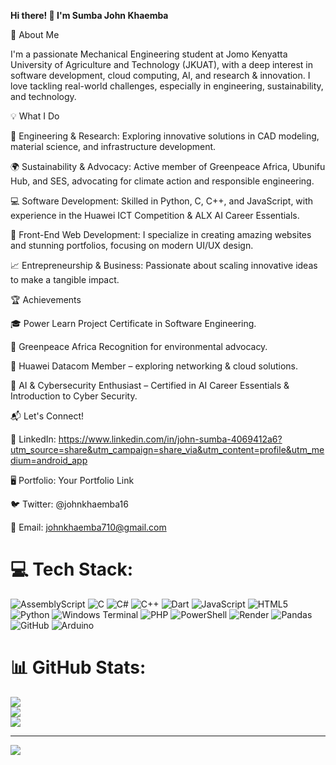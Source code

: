 **Hi there! 👋 I'm Sumba John Khaemba**

🚀 About Me

I'm a passionate Mechanical Engineering student at Jomo Kenyatta University of Agriculture and Technology (JKUAT), with a deep interest in software development, cloud computing, AI, and research & innovation. I love tackling real-world challenges, especially in engineering, sustainability, and technology.

💡 What I Do

🔧 Engineering & Research: Exploring innovative solutions in CAD modeling, material science, and infrastructure development.

🌍 Sustainability & Advocacy: Active member of Greenpeace Africa, Ubunifu Hub, and SES, advocating for climate action and responsible engineering.

💻 Software Development: Skilled in Python, C, C++, and JavaScript, with experience in the Huawei ICT Competition & ALX AI Career Essentials.

🎨 Front-End Web Development: I specialize in creating amazing websites and stunning portfolios, focusing on modern UI/UX design.

📈 Entrepreneurship & Business: Passionate about scaling innovative ideas to make a tangible impact.

🏆 Achievements

🎓 Power Learn Project Certificate in Software Engineering.

🌱 Greenpeace Africa Recognition for environmental advocacy.

📡 Huawei Datacom Member – exploring networking & cloud solutions.

🏅 AI & Cybersecurity Enthusiast – Certified in AI Career Essentials & Introduction to Cyber Security.

📬 Let's Connect!

💼 LinkedIn: https://www.linkedin.com/in/john-sumba-4069412a6?utm_source=share&utm_campaign=share_via&utm_content=profile&utm_medium=android_app 

🖥️ Portfolio: Your Portfolio Link

🐦 Twitter: @johnkhaemba16

📧 Email: johnkhaemba710@gmail.com


# 💻 Tech Stack:
![AssemblyScript](https://img.shields.io/badge/assembly%20script-%23000000.svg?style=for-the-badge&logo=assemblyscript&logoColor=white) ![C](https://img.shields.io/badge/c-%2300599C.svg?style=for-the-badge&logo=c&logoColor=white) ![C#](https://img.shields.io/badge/c%23-%23239120.svg?style=for-the-badge&logo=csharp&logoColor=white) ![C++](https://img.shields.io/badge/c++-%2300599C.svg?style=for-the-badge&logo=c%2B%2B&logoColor=white) ![Dart](https://img.shields.io/badge/dart-%230175C2.svg?style=for-the-badge&logo=dart&logoColor=white) ![JavaScript](https://img.shields.io/badge/javascript-%23323330.svg?style=for-the-badge&logo=javascript&logoColor=%23F7DF1E) ![HTML5](https://img.shields.io/badge/html5-%23E34F26.svg?style=for-the-badge&logo=html5&logoColor=white) ![Python](https://img.shields.io/badge/python-3670A0?style=for-the-badge&logo=python&logoColor=ffdd54) ![Windows Terminal](https://img.shields.io/badge/Windows%20Terminal-%234D4D4D.svg?style=for-the-badge&logo=windows-terminal&logoColor=white) ![PHP](https://img.shields.io/badge/php-%23777BB4.svg?style=for-the-badge&logo=php&logoColor=white) ![PowerShell](https://img.shields.io/badge/PowerShell-%235391FE.svg?style=for-the-badge&logo=powershell&logoColor=white) ![Render](https://img.shields.io/badge/Render-%46E3B7.svg?style=for-the-badge&logo=render&logoColor=white) ![Pandas](https://img.shields.io/badge/pandas-%23150458.svg?style=for-the-badge&logo=pandas&logoColor=white) ![GitHub](https://img.shields.io/badge/github-%23121011.svg?style=for-the-badge&logo=github&logoColor=white) ![Arduino](https://img.shields.io/badge/-Arduino-00979D?style=for-the-badge&logo=Arduino&logoColor=white)
# 📊 GitHub Stats:
![](https://github-readme-stats.vercel.app/api?username=jhnnyjava&theme=merko&hide_border=false&include_all_commits=false&count_private=false)<br/>
![](https://nirzak-streak-stats.vercel.app/?user=jhnnyjava&theme=merko&hide_border=false)<br/>
![](https://github-readme-stats.vercel.app/api/top-langs/?username=jhnnyjava&theme=merko&hide_border=false&include_all_commits=false&count_private=false&layout=compact)

---
[![](https://visitcount.itsvg.in/api?id=jhnnyjava&icon=0&color=0)](https://visitcount.itsvg.in)

<!-- Proudly created with GPRM ( https://gprm.itsvg.in ) -->
